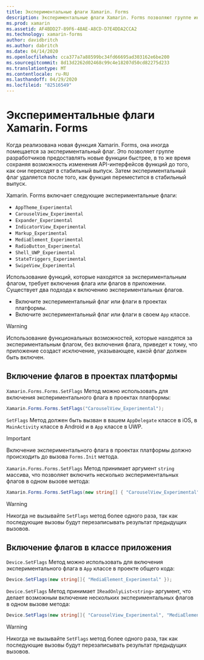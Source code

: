 ```yaml
---
title: Экспериментальные флаги Xamarin. Forms
description: Экспериментальные флаги Xamarin. Forms позволяют группе инженеров-разработчиков поставлять новые функции пользователям быстрее, в то же время сохраняя возможность изменять API функций до того, как они переходят в стабильный выпуск.
ms.prod: xamarin
ms.assetid: AF4BDD27-89F6-48AE-A8CD-D7E4DDA2CCA2
ms.technology: xamarin-forms
author: davidbritch
ms.author: dabritch
ms.date: 04/14/2020
ms.openlocfilehash: cca377a7a88599bc34fd66695ad303162e6be200
ms.sourcegitcommit: 8d13d2262d02468c99c4e18207d50cd82275d233
ms.translationtype: MT
ms.contentlocale: ru-RU
ms.lasthandoff: 04/29/2020
ms.locfileid: "82516549"
---
```

# <a name="xamarinforms-experimental-flags"></a>Экспериментальные флаги Xamarin. Forms

Когда реализована новая функция Xamarin. Forms, она иногда помещается за экспериментальный флаг. Это позволяет группе разработчиков предоставлять новые функции быстрее, в то же время сохраняя возможность изменения API-интерфейсов функций до того, как они переходят в стабильный выпуск. Затем экспериментальный флаг удаляется после того, как функция переместится в стабильный выпуск.

Xamarin. Forms включает следующие экспериментальные флаги:

- `AppTheme_Experimental`
- `CarouselView_Experimental`
- `Expander_Experimental`
- `IndicatorView_Experimental`
- `Markup_Experimental`
- `MediaElement_Experimental`
- `RadioButton_Experimental`
- `Shell_UWP_Experimental`
- `StateTriggers_Experimental`
- `SwipeView_Experimental`

Использование функций, которые находятся за экспериментальным флагом, требует включения флага или флагов в приложении. Существует два подхода к включению экспериментальных флагов.

- Включите экспериментальный флаг или флаги в проектах платформы.
- Включите экспериментальный флаг или флаги в своем `App` классе.

> [!WARNING]
> Использование функциональных возможностей, которые находятся за экспериментальным флагом, без включения флага, приведет к тому, что приложение создаст исключение, указывающее, какой флаг должен быть включен.

## <a name="enable-flags-in-platform-projects"></a>Включение флагов в проектах платформы

`Xamarin.Forms.Forms.SetFlags` Метод можно использовать для включения экспериментального флага в проектах платформы:

```csharp
Xamarin.Forms.Forms.SetFlags("CarouselView_Experimental");
```

`SetFlags` Метод должен быть вызван в вашем `AppDelegate` классе в iOS, в `MainActivity` классе в Android и в `App` классе в UWP.

> [!IMPORTANT]
> Включение экспериментального флага в проектах платформы должно происходить до вызова `Forms.Init` метода.

`Xamarin.Forms.Forms.SetFlags` Метод принимает аргумент `string` массива, что позволяет включить несколько экспериментальных флагов в одном вызове метода:

```csharp
Xamarin.Forms.Forms.SetFlags(new string[] { "CarouselView_Experimental", "IndicatorView_Experimental", "SwipeView_Experimental" });
```

> [!WARNING]
> Никогда не вызывайте `SetFlags` метод более одного раза, так как последующие вызовы будут перезаписывать результат предыдущих вызовов.

## <a name="enable-flags-in-your-app-class"></a>Включение флагов в классе приложения

`Device.SetFlags` Метод можно использовать для включения экспериментального флага в `App` классе в проекте общего кода:

```csharp
Device.SetFlags(new string[]{ "MediaElement_Experimental" });
```

`Device.SetFlags` Метод принимает `IReadOnlyList<string>` аргумент, что делает возможным включение нескольких экспериментальных флагов в одном вызове метода:

```csharp
Device.SetFlags(new string[]{ "CarouselView_Experimental", "MediaElement_Experimental", "SwipeView_Experimental" });
```

> [!WARNING]
> Никогда не вызывайте `SetFlags` метод более одного раза, так как последующие вызовы будут перезаписывать результат предыдущих вызовов.
